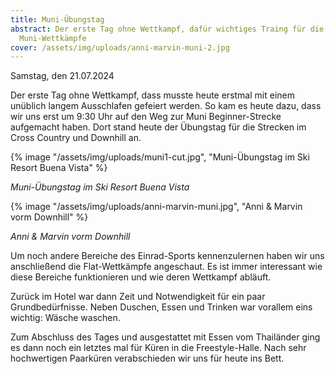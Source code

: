 ```yaml
---
title: Muni-Übungstag
abstract: Der erste Tag ohne Wettkampf, dafür wichtiges Traing für die kommenden
  Muni-Wettkämpfe
cover: /assets/img/uploads/anni-marvin-muni-2.jpg
---
```

Samstag, den 21.07.2024

Der erste Tag ohne Wettkampf, dass musste heute erstmal mit einem unüblich langem Ausschlafen gefeiert werden. So kam es heute dazu, dass wir uns erst um 9:30 Uhr auf den Weg zur Muni Beginner-Strecke aufgemacht haben. Dort stand heute der Übungstag für die Strecken im Cross Country und Downhill an.

{% image "/assets/img/uploads/muni1-cut.jpg", "Muni-Übungstag im Ski Resort Buena Vista" %}

*Muni-Übungstag im Ski Resort Buena Vista*

{% image "/assets/img/uploads/anni-marvin-muni.jpg", "Anni & Marvin vorm Downhill" %}

*Anni & Marvin vorm Downhill*

Um noch andere Bereiche des Einrad-Sports kennenzulernen haben wir uns anschließend die Flat-Wettkämpfe angeschaut. Es ist immer interessant wie diese Bereiche funktionieren und wie deren Wettkampf abläuft. 

Zurück im Hotel war dann Zeit und Notwendigkeit für ein paar Grundbedürfnisse. Neben Duschen, Essen und Trinken war vorallem eins wichtig: Wäsche waschen.

Zum Abschluss des Tages und ausgestattet mit Essen vom Thailänder ging es dann noch ein letztes mal für Küren in die Freestyle-Halle. Nach sehr hochwertigen Paarküren verabschieden wir uns für heute ins Bett.
